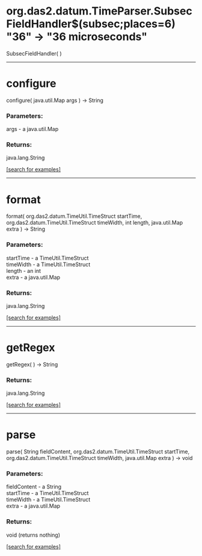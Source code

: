 # org.das2.datum.TimeParser.SubsecFieldHandler$(subsec;places=6)  "36" &rarr; "36 microseconds"
SubsecFieldHandler( )


***
<a name="configure"></a>
# configure
configure( java.util.Map args ) &rarr; String



### Parameters:
args - a java.util.Map

### Returns:
java.lang.String


<a href="https://github.com/autoplot/dev/search?q=configure&unscoped_q=configure">[search for examples]</a>

***
<a name="format"></a>
# format
format( org.das2.datum.TimeUtil.TimeStruct startTime, org.das2.datum.TimeUtil.TimeStruct timeWidth, int length, java.util.Map extra ) &rarr; String



### Parameters:
startTime - a TimeUtil.TimeStruct
<br>timeWidth - a TimeUtil.TimeStruct
<br>length - an int
<br>extra - a java.util.Map

### Returns:
java.lang.String


<a href="https://github.com/autoplot/dev/search?q=format&unscoped_q=format">[search for examples]</a>

***
<a name="getRegex"></a>
# getRegex
getRegex(  ) &rarr; String



### Returns:
java.lang.String


<a href="https://github.com/autoplot/dev/search?q=getRegex&unscoped_q=getRegex">[search for examples]</a>

***
<a name="parse"></a>
# parse
parse( String fieldContent, org.das2.datum.TimeUtil.TimeStruct startTime, org.das2.datum.TimeUtil.TimeStruct timeWidth, java.util.Map extra ) &rarr; void



### Parameters:
fieldContent - a String
<br>startTime - a TimeUtil.TimeStruct
<br>timeWidth - a TimeUtil.TimeStruct
<br>extra - a java.util.Map

### Returns:
void (returns nothing)


<a href="https://github.com/autoplot/dev/search?q=parse&unscoped_q=parse">[search for examples]</a>

